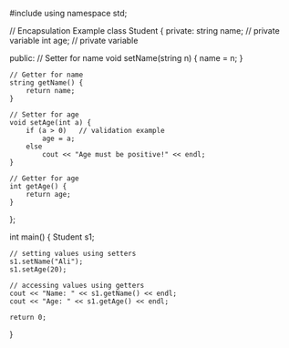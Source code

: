 #include <iostream>
using namespace std;

// Encapsulation Example
class Student {
private:
    string name;   // private variable
    int age;       // private variable

public:
    // Setter for name
    void setName(string n) {
        name = n;
    }

    // Getter for name
    string getName() {
        return name;
    }

    // Setter for age
    void setAge(int a) {
        if (a > 0)   // validation example
            age = a;
        else
            cout << "Age must be positive!" << endl;
    }

    // Getter for age
    int getAge() {
        return age;
    }
};

int main() {
    Student s1;

    // setting values using setters
    s1.setName("Ali");
    s1.setAge(20);

    // accessing values using getters
    cout << "Name: " << s1.getName() << endl;
    cout << "Age: " << s1.getAge() << endl;

    return 0;
}
